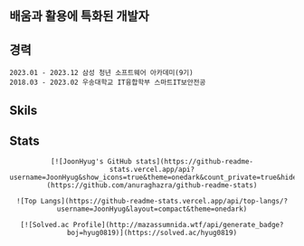 ## 배움과 활용에 특화된 개발자

## 경력

```
2023.01 - 2023.12 삼성 청년 소프트웨어 아카데미(9기)
2018.03 - 2023.02 우송대학교 IT융합학부 스마트IT보안전공
```

## Skils

## Stats

<center>

    [![JoonHyug's GitHub stats](https://github-readme-stats.vercel.app/api?username=JoonHyug&show_icons=true&theme=onedark&count_private=true&hide=contribs)](https://github.com/anuraghazra/github-readme-stats)

    ![Top Langs](https://github-readme-stats.vercel.app/api/top-langs/?username=JoonHyug&layout=compact&theme=onedark)

    [![Solved.ac Profile](http://mazassumnida.wtf/api/generate_badge?boj=hyug0819)](https://solved.ac/hyug0819)

<center>

<!--
**JoonHyug/JoonHyug** is a ✨ _special_ ✨ repository because its `README.md` (this file) appears on your GitHub profile.

Here are some ideas to get you started:

- 🔭 I’m currently working on ...
- 🌱 I’m currently learning ...
- 👯 I’m looking to collaborate on ...
- 🤔 I’m looking for help with ...
- 💬 Ask me about ...
- 📫 How to reach me: ...
- 😄 Pronouns: ...
- ⚡ Fun fact: ...
-->
